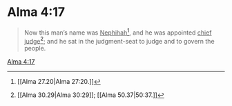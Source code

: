 # Alma 4:17

> Now this man’s name was <u>Nephihah</u>[^a], and he was appointed <u>chief judge</u>[^b]; and he sat in the judgment-seat to judge and to govern the people.

[Alma 4:17](https://www.churchofjesuschrist.org/study/scriptures/bofm/alma/4?lang=eng&id=p17#p17)


[^a]: [[Alma 27.20|Alma 27:20.]]
[^b]: [[Alma 30.29|Alma 30:29]]; [[Alma 50.37|50:37.]]
